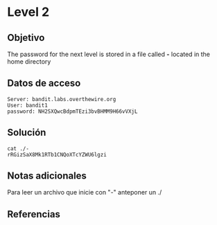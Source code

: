 # Level 2

## Objetivo
The password for the next level is stored in a file called **-** located in the home directory
## Datos de acceso
	Server: bandit.labs.overthewire.org
	User: bandit1
	password: NH2SXQwcBdpmTEzi3bvBHMM9H66vVXjL

## Solución
	cat ./-
	rRGizSaX8Mk1RTb1CNQoXTcYZWU6lgzi
## Notas adicionales
Para leer un archivo que inicie con "-" anteponer un ./
## Referencias